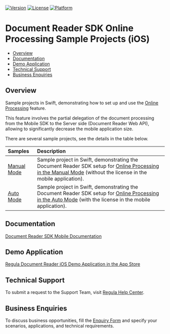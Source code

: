 [![Version](https://img.shields.io/cocoapods/v/DocumentReader.svg?style=flat)](http://cocoapods.org/pods/DocumentReader)
[![License](https://img.shields.io/cocoapods/l/DocumentReader.svg?style=flat)](http://cocoapods.org/pods/DocumentReader)
[![Platform](https://img.shields.io/cocoapods/p/DocumentReader.svg?style=flat)](http://cocoapods.org/pods/DocumentReader)

# Document Reader SDK Online Processing Sample Projects (iOS)

* [Overview](#overview)
* [Documentation](#documentation)
* [Demo Application](#demo-application)
* [Technical Support](#technical-support)
* [Business Enquiries](#business-enquiries)

## Overview

Sample projects in Swift, demonstrating how to set up and use the <a target="_blank" href="https://docs.regulaforensics.com/develop/doc-reader-sdk/mobile/integration/online-processing/">Online Processing</a> feature.

This feature involves the partial delegation of the document processing from the Mobile SDK to the Server side (Document Reader Web API), allowing to significantly decrease the mobile application size.

There are several sample projects, see the details in the table below.

| Samples                                               | Description                                                                                                                                                                                                                                                                                            |
|:------------------------------------------------------|:-------------------------------------------------------------------------------------------------------------------------------------------------------------------------------------------------------------------------------------------------------------------------------------------------------|
| [Manual Mode](OnlineProcessing-Without-License-Swift) | Sample project in Swift, demonstrating the Document Reader SDK setup for <a target="_blank" href="https://docs.regulaforensics.com/develop/doc-reader-sdk/mobile/integration/online-processing/#manual-mode">Online Processing in the Manual Mode</a> (without the license in the mobile application). |
| [Auto Mode](OnlineProcessing-With-License-Swift)      | Sample project in Swift, demonstrating the Document Reader SDK setup for <a target="_blank" href="https://docs.regulaforensics.com/develop/doc-reader-sdk/mobile/integration/online-processing/#auto-mode">Online Processing in the Auto Mode</a> (with the license in the mobile application).        |

## Documentation

<a target="_blank" href="https://docs.regulaforensics.com/develop/doc-reader-sdk/mobile/">Document Reader SDK Mobile Documentation</a>

## Demo Application

<a target="_blank" href="https://apps.apple.com/us/app/regula-document-reader/id1001303920">Regula Document Reader iOS Demo Application in the App Store</a>

## Technical Support

To submit a request to the Support Team, visit <a target="_blank" href="https://support.regulaforensics.com/hc/en-us/requests/new?utm_source=github">Regula Help Center</a>.

## Business Enquiries

To discuss business opportunities, fill the <a target="_blank" href="https://explore.regula.app/docs-support-request">Enquiry Form</a> and specify your scenarios, applications, and technical requirements.